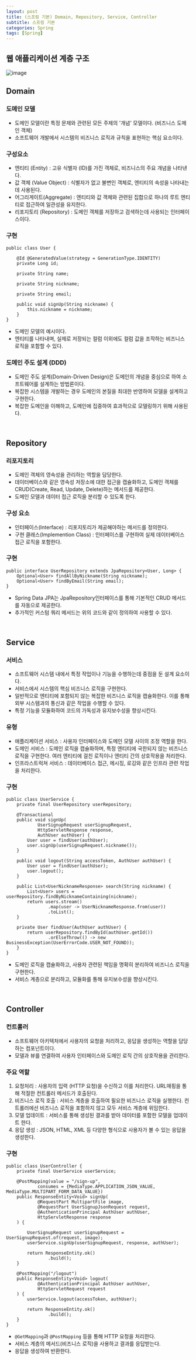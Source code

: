```yaml
---
layout: post
title: (스프링 기본) Domain, Repository, Service, Controller
subtitle: 스프링 기본
categories: Spring
tags: [Spring]
---
```


## 웹 애플리케이션 계층 구조
![image](https://github.com/eogus0512/eogus0512.github.io/assets/71585151/69f34114-e526-4f7a-b572-68437c9778a4)

## Domain

### 도메인 모델
- 도메인 모델이란 특정 문제와 관련된 모든 주제의 '개념' 모델이다. (비즈니스 도메인 객체)
- 소프트웨어 개발에서 시스템의 비즈니스 로직과 규칙을 표현하는 핵심 요소이다.

### 구성요소
- 엔티티 (Entity) : 고유 식별자 (ID)를 가진 객체로, 비즈니스의 주요 개념을 나타낸다.
- 값 객체 (Value Object) : 식별자가 없고 불변인 객체로, 엔티티의 속성을 나타내는데 사용된다.
- 어그리게이트(Aggregate) : 엔티티와 값 객체와 관련된 집합으로 하나의 루트 엔티티로 접근하여 일관성을 유지한다.
- 리포지토리 (Repository) : 도메인 객체를 저장하고 검색하는데 사용되는 인터페이스이다.

### 구현
```
public class User {

    @Id @GeneratedValue(strategy = GenerationType.IDENTITY)
    private Long id;

    private String name;

    private String nickname;

    private String email;

    public void signUp(String nickname) {
        this.nickname = nickname;
    }
}
```
- 도메인 모델의 예시이다.
- 엔티티를 나타내며, 실제로 저장되는 컬럼 이외에도 컬럼 값을 조작하는 비즈니스 로직을 포함할 수 있다.

### 도메인 주도 설계 (DDD)
- 도메인 주도 설계(Domain-Driven Design)은 도메인의 개념을 중심으로 하여 소프트웨어를 설계하는 방법론이다.
- 복잡한 시스템을 개발하는 경우 도메인의 본질을 최대한 반영하여 모델을 설계하고 구현한다.
- 복잡한 도메인을 이해하고, 도메인에 집중하여 효과적으로 모델링하기 위해 사용된다.

<br>

## Repository

### 리포지토리
- 도메인 객체의 영속성을 관리하는 역할을 담당한다.
- 데이터베이스와 같은 영속성 저장소에 대한 접근을 캡슐화하고, 도메인 객체를 CRUD(Create, Read, Update, Delete)하는 메서드를 제공한다.
- 도메인 모델과 데이터 접근 로직을 분리할 수 있도록 한다.

### 구성 요소
- 인터페이스(Interface) : 리포지토리가 제공해야하는 메서드를 정의한다.
- 구현 클래스(Implemention Class) : 인터페이스를 구현하여 실제 데이터베이스 접근 로직을 포함한다.

### 구현
```
public interface UserRepository extends JpaRepository<User, Long> {
    Optional<User> findAllByNickname(String nickname);
    Optional<User> findByEmail(String email);
}
```
- Spring Data JPA는 JpaRepository인터페이스를 통해 기본적인 CRUD 메서드를 자동으로 제공한다.
- 추가적인 커스텀 쿼리 메서드는 위의 코드와 같이 정의하여 사용할 수 있다.

<br>

## Service

### 서비스
- 소프트웨어 시스템 내에서 특정 작업이나 기능을 수행하는데 중점을 둔 설계 요소이다.
- 서비스에서 시스템의 핵심 비즈니스 로직을 구현한다.
- 일반적으로 엔티티에 포함되지 않는 복잡한 비즈니스 로직을 캡슐화한다. 이를 통해 외부 시스템과의 통신과 같은 작업을 수행할 수 있다.
- 특정 기능을 모듈화하여 코드의 가독성과 유지보수성을 향상시킨다.

### 유형
- 애플리케이션 서비스 : 사용자 인터페이스와 도메인 모델 사이의 조정 역할을 한다.
- 도메인 서비스 : 도메인 로직을 캡슐화하며, 특정 엔티티에 국한되지 않는 비즈니스 로직을 구현한다. 여러 엔티티에 걸친 로직이나 엔티티 간의 상호작용을 처리한다.
- 인프라스트럭쳐 서비스 : 데이터베이스 접근, 메시징, 로깅와 같은 인프라 관련 작업을 처리한다.

### 구현
```
public class UserService {
    private final UserRepository userRepository;

    @Transactional
    public void signUp(
            UserSignupRequest userSignupRequest,
            HttpServletResponse response,
            AuthUser authUser) {
        User user = findUser(authUser);
        user.signUp(userSignupRequest.nickname());
    }

    public void logout(String accessToken, AuthUser authUser) {
        User user = findUser(authUser);
        user.logout();
    }

    public List<UserNicknameResponse> search(String nickname) {
        List<User> users = userRepository.findByNicknameContaining(nickname);
        return users.stream()
                .map(user -> UserNicknameResponse.from(user))
                .toList();
    }

    private User findUser(AuthUser authUser) {
        return userRepository.findById(authUser.getId())
                .orElseThrow(() -> new BusinessException(UserErrorCode.USER_NOT_FOUND));
    }
}
```
- 도메인 로직을 캡슐화하고, 사용자 관련된 책임을 명확히 분리하여 비즈니스 로직을 구현한다.
- 서비스 계층으로 분리하고, 모듈화를 통해 유지보수성을 향상시킨다.

<br>

## Controller

### 컨트롤러
- 소프트웨어 아키텍처에서 사용자의 요청을 처리하고, 응답을 생성하는 역할을 담당하는 컴포넌트이다.
- 모델과 뷰를 연결하여 사용자 인터페이스와 도메인 로직 간의 상호작용을 관리한다.

### 주요 역할
1. 요청처리 : 사용자의 입력 (HTTP 요청)을 수신하고 이를 처리한다. URL매핑을 통해 적절한 컨트롤러 메서드가 호출된다.
2. 비즈니스 로직 호출 : 서비스 계층을 호출하여 필요한 비즈니스 로직을 실행한다. 컨트롤러에선 비즈니스 로직을 포함하지 않고 모두 서비스 계층에 위임한다.
3. 모델 업데이트 : 서비스를 통해 생성된 결과를 받아 데이터를 포함한 모델을 업데이트 한다.
4. 응답 생성 : JSON, HTML, XML 등 다양한 형식으로 사용자가 볼 수 있는 응답을 생성한다.

### 구현
```
public class UserController {
    private final UserService userService;

    @PostMapping(value = "/sign-up",
            consumes = {MediaType.APPLICATION_JSON_VALUE, MediaType.MULTIPART_FORM_DATA_VALUE})
    public ResponseEntity<Void> signUp(
            @RequestPart MultipartFile image,
            @RequestPart UserSignupJsonRequest request,
            @AuthenticationPrincipal AuthUser authUser,
            HttpServletResponse response
    ) {

        UserSignupRequest userSignupRequest = UserSignupRequest.of(request, image);
        userService.signUp(userSignupRequest, response, authUser);

        return ResponseEntity.ok()
                .build();
    }

    @PostMapping("/logout")
    public ResponseEntity<Void> logout(
            @AuthenticationPrincipal AuthUser authUser,
            HttpServletRequest request
    ) {
        userService.logout(accessToken, authUser);

        return ResponseEntity.ok()
                .build();
    }
}
```
- `@GetMapping`과 `@PostMapping` 등을 통해 HTTP 요청을 처리한다.
- 서비스 계층의 메서드(비즈니스 로직)을 사용하고 결과를 응답받는다.
- 응답을 생성하여 반환한다.
